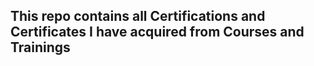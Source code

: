 ## This repo contains all Certifications and Certificates I have acquired from Courses and Trainings
